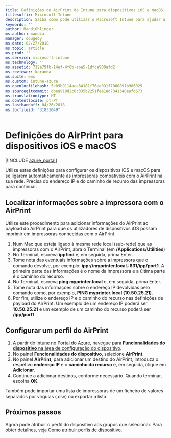 ```yaml
---
title: Definições do AirPrint do Intune para dispositivos iOS e macOS
titlesuffix: Microsoft Intune
description: Saiba como pode utilizar o Microsoft Intune para ajudar a ligar automaticamente os dispositivos iOS e macOS a impressoras compatíveis com o AirPrint.
keywords: ''
author: MandiOhlinger
ms.author: mandia
manager: dougeby
ms.date: 02/27/2018
ms.topic: article
ms.prod: ''
ms.service: microsoft-intune
ms.technology: ''
ms.assetid: 712a79fb-14ef-4f6b-aba5-1dfca900afd2
ms.reviewer: karanda
ms.suite: ems
ms.custom: intune-azure
ms.openlocfilehash: 5e89b9114aca34181f76ea091f7060891b986029
ms.sourcegitcommit: dbea918d2c0c335b2251fea18d7341340eafd673
ms.translationtype: HT
ms.contentlocale: pt-PT
ms.lasthandoff: 04/26/2018
ms.locfileid: "31831049"
---
```

# <a name="airprint-settings-for-ios-and-macos-devices"></a>Definições do AirPrint para dispositivos iOS e macOS

[!INCLUDE [azure_portal](./includes/azure_portal.md)]

Utilize estas definições para configurar os dispositivos iOS e macOS para se ligarem automaticamente às impressoras compatíveis com o AirPrint na sua rede. Precisa do endereço IP e do caminho de recurso das impressoras para continuar.

## <a name="find-airprint-printer-information"></a>Localizar informações sobre a impressora com o AirPrint

Utilize este procedimento para adicionar informações do AirPrint ao payload do AirPrint para que os utilizadores de dispositivos iOS possam imprimir em impressoras conhecidas com o AirPrint.

1. Num Mac que esteja ligado à mesma rede local (sub-rede) que as impressoras com o AirPrint, abra o Terminal (em **/Applications/Utilities**)
2. No Terminal, escreva **ippfind** e, em seguida, prima Enter.
3. Tome nota das eventuais informações sobre a impressora que o comando devolve, por exemplo: **ipp://myprinter.local.:631/ipp/port1**. A primeira parte das informações é o nome da impressora e a última parte é o caminho do recurso.
4. No Terminal, escreva **ping myprinter.local** e, em seguida, prima Enter.
5. Tome nota das informações sobre o endereço IP devolvidas pelo comando como, por exemplo, **PING myprinter.local (10.50.25.21)**.
6. Por fim, utilize o endereço IP e o caminho do recurso nas definições de payload do AirPrint. Um exemplo de um endereço IP poderá ser **10.50.25.21** e um exemplo de um caminho do recurso poderá ser **/ipp/port1**.

## <a name="configure-an-airprint-profile"></a>Configurar um perfil do AirPrint

1. A partir do [Intune no Portal do Azure](https://portal.azure.com), navegue para [**Funcionalidades do dispositivo** na área de configuração do dispositivo](device-features-configure.md). 
1. No painel **Funcionalidades do dispositivo**, selecione **AirPrint**.
2. No painel **AirPrint**, para adicionar um destino do AirPrint, introduza o respetivo **endereço IP** e o **caminho do recurso** e, em seguida, clique em **Adicionar**.
3. Continue a adicionar destinos, conforme necessário. Quando terminar, escolha **OK**.

Também pode importar uma lista de impressoras de um ficheiro de valores separados por vírgulas (.csv) ou exportar a lista.


## <a name="next-steps"></a>Próximos passos

Agora pode atribuir o perfil do dispositivo aos grupos que selecionar. Para obter detalhes, veja [Como atribuir perfis de dispositivo](device-profile-assign.md).